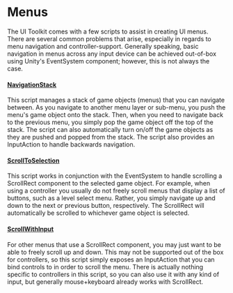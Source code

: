 # Menus

The UI Toolkit comes with a few scripts to assist in creating UI menus. There are several common problems that arise, especially in regards to menu navigation and controller-support. Generally speaking, basic navigation in menus across any input device can be achieved out-of-box using Unity's EventSystem component; however, this is not always the case.

#### [NavigationStack](xref:Zigurous.UI.NavigationStack)

This script manages a stack of game objects (menus) that you can navigate between. As you navigate to another menu layer or sub-menu, you push the menu's game object onto the stack. Then, when you need to navigate back to the previous menu, you simply pop the game object off the top of the stack. The script can also automatically turn on/off the game objects as they are pushed and popped from the stack. The script also provides an InputAction to handle backwards navigation.

#### [ScrollToSelection](xref:Zigurous.UI.ScrollToSelection)

This script works in conjunction with the EventSystem to handle scrolling a ScrollRect component to the selected game object. For example, when using a controller you usually do not freely scroll menus that display a list of buttons, such as a level select menu. Rather, you simply navigate up and down to the next or previous button, respectively. The ScrollRect will automatically be scrolled to whichever game object is selected.

#### [ScrollWithInput](xref:Zigurous.UI.ScrollWithInput)

For other menus that use a ScrollRect component, you may just want to be able to freely scroll up and down. This may not be supported out of the box for controllers, so this script simply exposes an InputAction that you can bind controls to in order to scroll the menu. There is actually nothing specific to controllers in this script, so you can also use it with any kind of input, but generally mouse+keyboard already works with ScrollRect.
